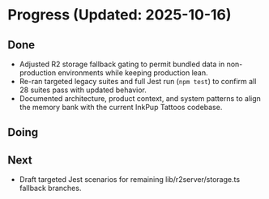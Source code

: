# Progress (Updated: 2025-10-16)

## Done

- Adjusted R2 storage fallback gating to permit bundled data in non-production environments while keeping production lean.
- Re-ran targeted legacy suites and full Jest run (`npm test`) to confirm all 28 suites pass with updated behavior.
- Documented architecture, product context, and system patterns to align the memory bank with the current InkPup Tattoos codebase.

## Doing



## Next

- Draft targeted Jest scenarios for remaining lib/r2server/storage.ts fallback branches.
